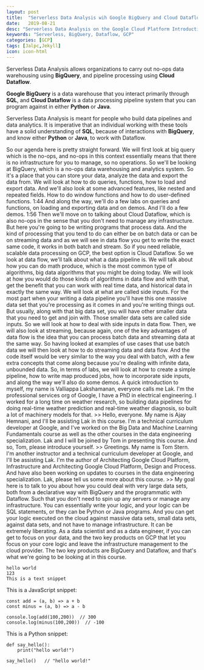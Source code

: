```yaml
---
layout: post
title:  "Serverless Data Analysis wih Google BigQuery and Cloud Dataflow"
date:   2019-08-21
desc: "Serverless Data Analysis on the Google Cloud Platform Introduction "
keywords: "Serverless, BigQuery, Dataflow, GCP"
categories: [GCP]
tags: [Jalpc,Jekyll]
icon: icon-html
---
```


Serverless Data Analysis allows organizations to carry out no-ops data warehousing using <b>BigQuery</b>, and pipeline processing using <b>Cloud Dataflow</b>. 

<b>Google BigQuery</b> is a data warehouse that you interact primarily through <b>SQL</b>, and <b>Cloud Dataflow</b> is a data processing pipeline system that you can program against in either <b>Python</b> or <b>Java</b>. 

Serverless Data Analysis is meant for people who build data pipelines and data analytics. It is imperative that an individual working with these tools have a solid understanding of <b>SQL</b>, because of interactions with <b>BigQuery</b>, and know either <b>Python</b> or <b>Java</b>, to work with Dataflow.

So our agenda here is pretty straight forward. We will first look at big query which is the no-ops, and no-ops in this context essentially means that there is no infrastructure for you to manage, so no operations. So we'll be looking at BigQuery, which is a no-ops data warehousing and analytics system. So it's a place that you can store your data, analyze the data and export the data from. We will look at how to do queries, functions, how to load and export data. And we'll also look at some advanced features, like nested and repeated fields. How to do window functions and how to do user-defined functions.
1:44
And along the way, we'll do a few labs on queries and functions, on loading and exporting data and on demos. And I'll do a few demos.
1:56
Then we'll move on to talking about Cloud Dataflow, which is also no-ops in the sense that you don't need to manage any infrastructure. But here you're going to be writing programs that process data. And the kind of processing that you tend to do can either be on batch data or can be on streaming data and as we will see in data flow you get to write the exact same code, it works in both batch and stream. So if you need reliable, scalable data processing on GCP, the best option is Cloud Dataflow. So we look at data flow, we'll talk about what a data pipeline is. We will talk about how you can do math produce, which is the most common type of algorithms, big data algorithms that you might be doing today. We will look at how you would do those kinds of algorithms in data flow and with that, get the benefit that you can work with real time data, and historical data in exactly the same way. We will look at what are called side inputs. For the most part when your writing a data pipeline you'll have this one massive data set that you're processing as it comes in and you're writing things out. But usually, along with that big data set, you will have other smaller data that you need to get and join with. Those smaller data sets are called side inputs. So we will look at how to deal with side inputs in data flow. Then, we will also look at streaming, because again, one of the key advantages of data flow is the idea that you can process batch data and streaming data at the same way. So having looked at examples of use cases that use batch data we will then look at how to do streaming data and data flow. And the code itself would be very similar to the way you deal with batch, with a few extra concepts that come along because you're dealing with infinite data, unbounded data. So, in terms of labs, we will look at how to create a simple pipeline, how to write map produced jobs, how to incorporate side inputs, and along the way we'll also do some demos. A quick introduction to myself, my name is Valliappa Lakshamanan, everyone calls me Lak. I'm the professional services org of Google, I have a PhD in electrical engineering. I worked for a long time on weather research, so building data pipelines for doing real-time weather prediction and real-time weather diagnosis, so built a lot of machinery models for that. >> Hello, everyone. My name is Ajay Hemnani, and I'll be assisting Lak in this course. I'm a technical curriculum developer at Google, and I've worked on the Big Data and Machine Learning Fundamentals course as well as the other courses in the data engineering specialization. Lak and I will be joined by Tom in presenting this course. And so, Tom, please introduce yourself. >> Greetings. My name is Tom Stern. I'm another instructor and a technical curriculum developer at Google, and I'll be assisting Lak. I'm the author of Architecting Google Cloud Platform, Infrastructure and Architecting Google Cloud Platform, Design and Process. And have also been working on updates to courses in the data engineering specialization. Lak, please tell us some more about this course. >> My goal here is to talk to you about how you could deal with very large data sets, both from a declarative way with BigQuery and the programmatic with Dataflow. Such that you don't need to spin up any servers or manage any infrastructure. You can essentially write your logic, and your logic can be SQL statements, or they can be Python or Java programs. And you can get your logic executed on the cloud against massive data sets, small data sets, against data sets, and not have to manage infrastructure. It can be extremely liberating. As a data scientist and as a data engineer, if you can get to focus on your data, and the two key products on GCP that let you focus on your core logic and leave the infrastructure management to the cloud provider. The two key products are BigQuery and Dataflow, and that's what we're going to be looking at in this course. 

```
hello world
123
This is a text snippet
```


This is a JavaScript snippet:

```
const add = (a, b) => a + b
const minus = (a, b) => a - b

console.log(add(100,200))  // 300
console.log(minus(100,200))  // -100
```

This is a Python snippet:

```
def say_hello():
    print("hello world!")

say_hello()   // "hello world!"
```




